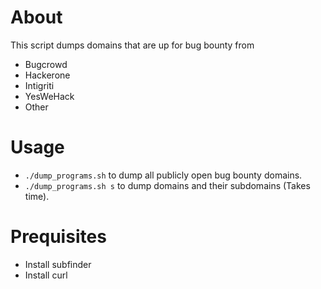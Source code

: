 # About

This script dumps domains that are up for bug bounty from
* Bugcrowd
* Hackerone
* Intigriti
* YesWeHack
* Other


# Usage
* `./dump_programs.sh` to dump all publicly open bug bounty domains.
* `./dump_programs.sh s` to dump domains and their subdomains (Takes time).


# Prequisites
* Install subfinder
* Install curl
